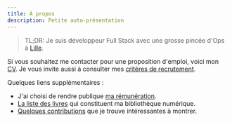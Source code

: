 ```yaml
---
title: À propos
description: Petite auto-présentation
---
```


> TL;DR: Je suis développeur Full Stack avec une grosse pincée d'Ops à [Lille](https://www.openstreetmap.org/relation/58404).

Si vous souhaitez me contacter pour une proposition d'emploi, voici mon <a href="/resume.html" target="_blank">CV</a>.
Je vous invite aussi à consulter mes [critères de recrutement](/job-standard).

Quelques liens supplémentaires :

- J'ai choisi de rendre publique [ma rémunération](/salary-transparency).
- [La liste des livres](/library) qui constituent ma bibliothèque numérique.
- [Quelques contributions](/contributions) que je trouve intéressantes à montrer.